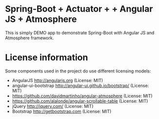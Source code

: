 # Spring-Boot + Actuator + + Angular JS + Atmosphere 

This is simply DEMO app to demonstrate Spring-Boot with Angular JS and Atmosphere framework.

# License information
Some components used in the project do use different licensing models:
* AngularJS http://angularjs.org (License: MIT)
* angular-ui-bootstrap http://angular-ui.github.io/bootstrap/ (License: MIT)
* https://github.com/davidmartinho/angular-atmosphere (License: MIT)
* https://github.com/alalonde/angular-scrollable-table (License: MIT)
* jQuery http://jquery.com/ (License: MIT)
* Bootstrap http://getbootstrap.com  (License: MIT)

